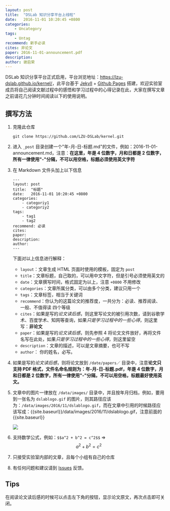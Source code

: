 ```yaml
---
layout: post
title:  "DSLab 知识分享平台上线啦"
date:   2016-11-01 10:20:45 +0800
categories: 
    - Uncategory
tags: 
    - Untag
recommend: 新手必读
cites: 非论文
paper: 2016-11-01-announcement.pdf
description: 
author: 谢启荣
---
```


DSLab 知识分享平台正式启用，平台浏览地址：<https://lzu-dslab.github.io/kernel/>，此平台基于 [Jekyll](https://jekyllrb.com) + [Github Pages](https://pages.github.com/) 搭建，欢迎实验室成员将自己阅读文献过程中的感悟和学习过程中的心得记录在此，大家在撰写文章之前请花几分钟时间阅读以下的使用说明。


## 撰写方法

1. 克隆此仓库

    ```
    git clone https://github.com/LZU-DSLab/kernel.git
    ```

2. 进入 `_post` 目录创建一个"年-月-日-标题.md"的文件，例如：2016-11-01-announcement.md，注意：**在这里，年是 4 位数字，月和日都是 2 位数字，所有一律使用"-"分隔，不可以用空格，标题必须使用英文字符**
3. 在 Markdown 文件头加上以下信息

    ```
    ---
    layout: post
    title:  "标题"
    date:   2016-11-01 10:20:45 +0800 
    categories: 
        - categoriy1
        - categoriy2
    tags: 
        - tag1
        - tag2
    recommend: 必读
    cites: 
    paper: 
    description: 
    author: 
    ---
    ```
    
    下面对以上信息进行解释：
    * `layout`：文章生成 HTML 页面时使用的模板，固定为 `post`
    * `title`：文章标题，自己取的，可以用中文字符，但是引号必须使用英文的
    * `date`：文章撰写时间，格式固定为以上，注意 `+0800` 不用修改
    * `categories`：文章所属分类，可以由多个分类，建议只用一个
    * `tags`：文章标签，相当于关键词
    * `recommend`：你认为的这篇论文的推荐度，一共分为：必读、推荐阅读、一般、不值得读 四个等级
    * `cites`：如果是写的*论文读后感*，则这里写论文的被引用次数，请到谷歌学术、百度学术、知网等查询，如果*只是学习过程中的一些心得*，则这里写：**非论文**
    * `paper`：如果是写的*论文读后感*，则先参照 4 将论文文件放好，再将文件名写在此处，如果*只是学习过程中的一些心得*，则这里留空
    * `description`：文章的描述，可以是文章摘要，也可不写
    * `author`： 你的姓名，必写。

4. 如果是写的*论文读后感*，则将论文放到 `/date/papers／` 目录中，注意**论文只支持 PDF 格式，文件名命名规则为：年-月-日-标题.pdf，年是 4 位数字，月和日都是 2 位数字，所有一律使用"-"分隔，不可以用空格，标题最好使用英文。**
5. 文章中的图片一律放在 `/data/images/` 目录中，并且按年月归档，例如，要用到一张名为 `dslablogo.gif` 的图片，则其路径应该为：`/data/images/2016/11/dslablogo.gif`，而在文章中引用的时候路径应该写成：\{\{site.baseurl\}\}/data/images/2016/11/dslablogo.gif，注意前面的\{\{site.baseurl\}\}
    
    ![]({{site.baseurl}}/data/images/2016/11/dslablogo.gif)

6. 支持数学公式，例如：`$$a^2 + b^2 = c^2$$` => $$a^2 + b^2 = c^2$$
7. 只接受实验室内部的文章，且每个小组有自己的仓库
8. 有任何问题和建议请到 [Issues](https://github.com/LZU-DSLab/kernel/issues) 反馈。

## Tips

在阅读论文读后感的时候可以点击左下角的按钮，显示论文原文，再次点击即可关闭。